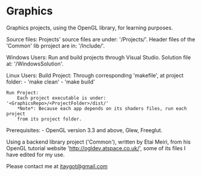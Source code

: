# Graphics

Graphics projects, using the OpenGL library, for learning purposes.

Source files:
	Projects' source files are under: '<GraphicsRepo>/Projects/'.
	Header files of the 'Common' lib prroject are in: '<GraphicsRepo>/Include/'.



Windows Users:
	Run and build projects through Visual Studio. 
	Solution file at: '<GraphicsRepo>/WindowsSolution'.

Linux Users:
	Build Project: 
		Through corresponding 'makefile', at project folder:
		- 'make clean'
		- 'make build'

	Run Project: 
		Each project executable is under: '<GraphicsRepo>/<ProjectFolder>/dist/'
		*Note*: Because each app depends on its shaders files, run each project
		from its project folder.


Prerequisites:
	- OpenGL version 3.3 and above, Glew, Freeglut.

Using a backend library project ('Common'), written by Etai Meiri, from his OpenGL tutorial website 'http://ogldev.atspace.co.uk/',
some of its files I have edited for my use.

Please contact me at itaygot@gmail.com
